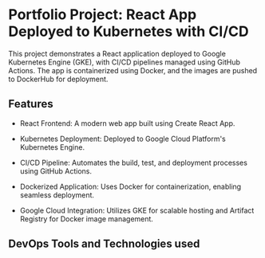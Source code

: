 # Portfolio Project: React App Deployed to Kubernetes with CI/CD

This project demonstrates a React application deployed to Google Kubernetes Engine (GKE), with CI/CD pipelines managed using GitHub Actions. The app is containerized using Docker, and the images are pushed to DockerHub for deployment.
## Features

- React Frontend: A modern web app built using Create React App.

- Kubernetes Deployment: Deployed to Google Cloud Platform's Kubernetes Engine.

- CI/CD Pipeline: Automates the build, test, and deployment processes using GitHub Actions.

- Dockerized Application: Uses Docker for containerization, enabling seamless deployment.

- Google Cloud Integration: Utilizes GKE for scalable hosting and Artifact Registry for Docker image management.

## DevOps Tools and Technologies used